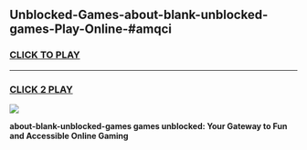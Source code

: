 
## Unblocked-Games-about-blank-unblocked-games-Play-Online-#amqci
<h3>
<a href="https://premium.freeplayer.one?title=about-blank-unblocked-games&ref=27F">CLICK TO PLAY</a></h3>
<hr>

<h3>
<a href="https://premium.freeplayer.one?title=about-blank-unblocked-games&ref=27F">CLICK 2 PLAY</a>
  
</h3>

<a href="https://premium.freeplayer.one?title=about-blank-unblocked-games&ref=27F"><img src="https://clearcache.store/games.png"></a>


**about-blank-unblocked-games games unblocked: Your Gateway to Fun and Accessible Online Gaming**
